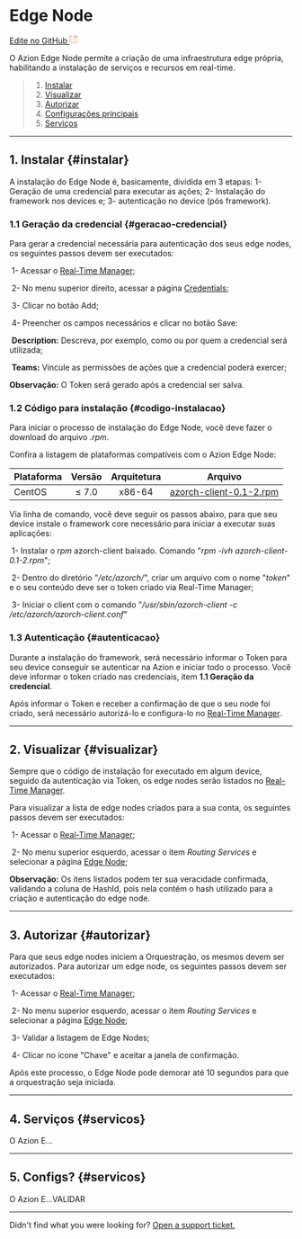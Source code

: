 

# Edge **Node**

[Edite no GitHub <svg width="14" height="14" xmlns="http://www.w3.org/2000/svg"><g fill="none" stroke="#F3652B"><path d="M4.81.71H.672v11.43H12.1V8.001" stroke-width=".8"/><path d="M6.87.786h5.155V5.94M6.31 6.5L12.026.786"/></g></svg>](https://github.com/aziontech/docs_en/edit/master/edge-node/index.md)

O Azion Edge Node permite a criação de uma infraestrutura edge própria, habilitando a instalação de serviços e recursos em real-time.

> 1. [Instalar](#instalar)
> 2. [Visualizar](#Visualizar)
> 3. [Autorizar](#autorizar)
> 4. [Configurações principais](#configuracoes-principais)
> 5. [Serviços](#servicos)

---

## 1. Instalar {#instalar}

A instalação do Edge Node é, basicamente, dividida em 3 etapas: 1- Geração de uma credencial para executar as ações; 2- Instalação do framework nos devices e; 3- autenticação no device (pós framework).

### 1.1 Geração da credencial {#geracao-credencial}

Para gerar a credencial necessária para autenticação dos seus edge nodes, os seguintes passos devem ser executados:	

​	1- Acessar o [Real-Time Manager](https://manager.azion.com/);

​	2- No menu superior direito, acessar a página [Credentials]();

​	3- Clicar no botão Add;

​	4- Preencher os campos necessários e clicar no botão Save:

​		**Description:** Descreva, por exemplo, como ou por quem a credencial será utilizada;

​		**Teams:** Vincule as permissões de ações que a credencial poderá exercer;

**Observação:** O Token será gerado após a credencial ser salva.

### 1.2 Código para instalação {#codigo-instalacao}

Para iniciar o processo de instalação do Edge Node, você deve fazer o download do arquivo *.rpm*.

Confira a listagem de plataformas compatíveis com o Azion Edge Node:

| Plataforma | Versão | Arquitetura | Arquivo                                         |
| :--------- | :----: | :---------: | ----------------------------------------------- |
| CentOS     | ≤ 7.0  |   x86-64    | [azorch-client-0.1-2.rpm](https://s3-download/) |

Via linha de comando, você deve seguir os passos abaixo, para que seu device instale o framework core necessário para iniciar a executar suas aplicações:	

​	1- Instalar o *rpm* azorch-client baixado. Comando "*rpm -ivh azorch-client-0.1-2.rpm*";

​	2- Dentro do diretório "*/etc/azorch/*", criar um arquivo com o nome "*token*" e o seu conteúdo deve ser o token criado via Real-Time Manager;

​	3- Iniciar o client com o comando "*/usr/sbin/azorch-client -c /etc/azorch/azorch-client.conf*"

### 1.3 Autenticação {#autenticacao}

Durante a instalação do framework, será necessário informar o Token para seu device conseguir se autenticar na Azion e iniciar todo o processo. Você deve informar o token criado nas credenciais, item **1.1 Geração da credencial**.

Após informar o Token e receber a confirmação de que o seu node foi criado, será necessário autorizá-lo e configura-lo no [Real-Time Manager](https://manager.azion.com/).

---

## 2. Visualizar {#visualizar}

Sempre que o código de instalação for executado em algum device, seguido da autenticação via Token, os edge nodes serão listados no [Real-Time Manager](https://manager.azion.com/).

Para visualizar a lista de edge nodes criados para a sua conta, os seguintes passos devem ser executados:

​	1- Acessar o [Real-Time Manager](https://manager.azion.com/);

​	2- No menu superior esquerdo, acessar o item *Routing Services* e selecionar a página [Edge Node]();

**Observação:** Os itens listados podem ter sua veracidade confirmada, validando a coluna de HashId, pois nela contém o hash utilizado para a criação e autenticação do edge node. 

---

## 3. Autorizar {#autorizar}

Para que seus edge nodes iniciem a Orquestração, os mesmos devem ser autorizados. Para autorizar um edge node, os seguintes passos devem ser executados:

​	1- Acessar o [Real-Time Manager](https://manager.azion.com/);

​	2- No menu superior esquerdo, acessar o item *Routing Services* e selecionar a página [Edge Node]();

​	3- Validar a listagem de Edge Nodes;

​	4- Clicar no ícone "Chave" e aceitar a janela de confirmação.

Após este processo, o Edge Node pode demorar até 10 segundos para que a orquestração seja iniciada.

---

## 4. Serviços {#servicos}

O Azion E...

---

## 5. Configs? {#servicos}

O Azion E...VALIDAR

---

Didn't find what you were looking for? [Open a support ticket.](https://tickets.azion.com/)
